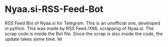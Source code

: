 # Nyaa.si-RSS-Feed-Bot
RSS Feed Bot of Nyaa.si for Telegram.
This is an unofficial one, developed in python.
This was made by RSS Feed /XML scrapping of Nyaa.si.
The scrap code is inside the Bot file.
Since the scrap is also inside the code, the update takes some time. lel
